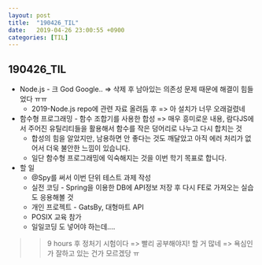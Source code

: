 ```yaml
---
layout: post
title:  "190426_TIL"
date:   2019-04-26 23:00:55 +0900
categories: [TIL]
---
```


190426_TIL
------------

* Node.js - 크 God Google.. => 삭제 후 남아있는 의존성 문제 때문에 해결이 힘들었다 ㅠㅠ
    * 2019-Node.js repo에 관련 자료 올려둠 후 => 아 설치가 너무 오래걸렸네 
* 함수형 프로그래밍 - 함수 조합기를 사용한 합성 => 매우 흥미로운 내용, 람다JS에서 주어진 유틸리티들을 활용해서 함수를 작은 덩어리로 나누고 다시 합치는 것
    * 합성의 힘을 알았지만, 남용하면 안 좋다는 것도 깨달았고 아직 에러 처리가 없어서 더욱 불안한 느낌이 있습니다.
    * 일단 함수형 프로그래밍에 익숙해지는 것을 이번 학기 목표로 합니다.
* 할 일 
    * @Spy를 써서 이번 단위 테스트 과제 작성 
    * 실전 코딩 - Spring을 이용한 DB에 API정보 저장 후 다시 FE로 가져오는 실습도 응용해볼 것
    * 개인 프로젝트 - GatsBy, 대형마트 API
    * POSIX 교육 참가
    * 일일코딩 도 넣어야 하는데....

>> 9 hours 후 정처기 시험이다 => 빨리 공부해야지! 
>> 할 거 많네 => 욕심인가 잘하고 있는 건가 모르겠당 ㅠ
